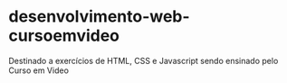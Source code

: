 # desenvolvimento-web-cursoemvideo
 Destinado a exercícios de HTML, CSS e Javascript sendo ensinado pelo Curso em Video
